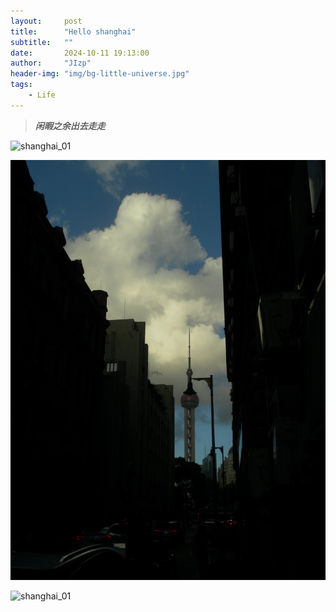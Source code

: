 ```yaml
---
layout:     post
title:      "Hello shanghai"
subtitle:   ""
date:       2024-10-11 19:13:00
author:     "JIzp"
header-img: "img/bg-little-universe.jpg"
tags:
    - Life
---
```


> ***闲暇之余出去走走***

![shanghai_01](https://github.com/jizhanpeng/jizhanpeng.github.io/blob/master/img/shanghai_01.JPG) 

![shanghai_01](https://github.com/jizhanpeng/jizhanpeng.github.io/blob/master/img/shanghai_02.JPG)

![shanghai_01](https://github.com/jizhanpeng/jizhanpeng.github.io/blob/master/img/shanghai_03.JPG)
